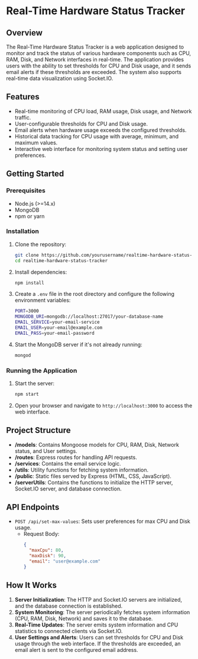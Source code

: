 # Real-Time Hardware Status Tracker

## Overview

The Real-Time Hardware Status Tracker is a web application designed to monitor and track the status of various hardware components such as CPU, RAM, Disk, and Network interfaces in real-time. The application provides users with the ability to set thresholds for CPU and Disk usage, and it sends email alerts if these thresholds are exceeded. The system also supports real-time data visualization using Socket.IO.

## Features

- Real-time monitoring of CPU load, RAM usage, Disk usage, and Network traffic.
- User-configurable thresholds for CPU and Disk usage.
- Email alerts when hardware usage exceeds the configured thresholds.
- Historical data tracking for CPU usage with average, minimum, and maximum values.
- Interactive web interface for monitoring system status and setting user preferences.

## Getting Started

### Prerequisites

- Node.js (>=14.x)
- MongoDB
- npm or yarn

### Installation

1. Clone the repository:
    ```bash
    git clone https://github.com/yourusername/realtime-hardware-status-tracker.git
    cd realtime-hardware-status-tracker
    ```

2. Install dependencies:
    ```bash
    npm install
    ```

3. Create a `.env` file in the root directory and configure the following environment variables:
    ```bash
    PORT=3000
    MONGODB_URI=mongodb://localhost:27017/your-database-name
    EMAIL_SERVICE=your-email-service
    EMAIL_USER=your-email@example.com
    EMAIL_PASS=your-email-password
    ```

4. Start the MongoDB server if it's not already running:
    ```bash
    mongod
    ```

### Running the Application

1. Start the server:
    ```bash
    npm start
    ```

2. Open your browser and navigate to `http://localhost:3000` to access the web interface.

## Project Structure

- **/models**: Contains Mongoose models for CPU, RAM, Disk, Network status, and User settings.
- **/routes**: Express routes for handling API requests.
- **/services**: Contains the email service logic.
- **/utils**: Utility functions for fetching system information.
- **/public**: Static files served by Express (HTML, CSS, JavaScript).
- **/serverUtils**: Contains the functions to initialize the HTTP server, Socket.IO server, and database connection.

## API Endpoints

- `POST /api/set-max-values`: Sets user preferences for max CPU and Disk usage.
  - Request Body:
    ```json
    {
      "maxCpu": 80,
      "maxDisk": 90,
      "email": "user@example.com"
    }
    ```

## How It Works

1. **Server Initialization**: The HTTP and Socket.IO servers are initialized, and the database connection is established.
2. **System Monitoring**: The server periodically fetches system information (CPU, RAM, Disk, Network) and saves it to the database.
3. **Real-Time Updates**: The server emits system information and CPU statistics to connected clients via Socket.IO.
4. **User Settings and Alerts**: Users can set thresholds for CPU and Disk usage through the web interface. If the thresholds are exceeded, an email alert is sent to the configured email address.
